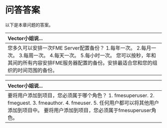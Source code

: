 # 问答答案

以下是本章问题的答案。

|  Vector小姐说... |
| :--- |
|  您多久可以安排一次FME Server配置备份？  1.每年一次。 2.每月一次。 3.每周一次。 4.每天一次。 5.每小时一次。   您可以按秒，年和其间的所有内容安排FME服务器配置的备份。安排最适合您和您的组织的时间范围的备份。 |

|  Vector小姐说... |
| :--- |
|  要将用户添加到项目，您必须属于哪个角色？  1. fmesuperuser. 2. fmeguest. 3. fmeauthor. 4. fmeuser. 5. 任何用户都可以将其他用户添加到项目中。   要将用户添加到项目，您必须属于fmesuperuser角色。 |


